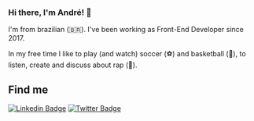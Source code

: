 ### Hi there, I'm André! 👋

I'm from brazilian (🇧🇷). I've been working as Front-End Developer since 2017.

In my free time I like to play (and watch) soccer (⚽️) and basketball (🏀), to listen, create and discuss about rap (🎵).

## Find me

[![Linkedin Badge](https://img.shields.io/badge/-LinkedIn-blue?style=flat-square&logo=Linkedin&logoColor=white&link=https://www.linkedin.com/in/andrebs96)](https://www.linkedin.com/in/andrebs96)
[![Twitter Badge](https://img.shields.io/badge/-Twitter-1ca0f1?style=flat-square&labelColor=1ca0f1&logo=twitter&logoColor=white&link=https://twitter.com/andrebs96)](https://twitter.com/andrebs96)
